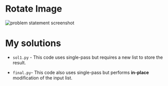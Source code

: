 # Rotate Image

![problem statement screenshot](./problem_screesnshot/1.png)

# My solutions

- `sol1.py` - This code uses single-pass but requires a new list to store the result.

- `final.py`- This code also uses single-pass but performs **in-place** modification of the input list.

